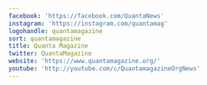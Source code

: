 ```yaml
---
facebook: 'https://facebook.com/QuantaNews'
instagram: 'https://instagram.com/quantamag'
logohandle: quantamagazine
sort: quantamagazine
title: Quanta Magazine
twitter: QuantaMagazine
website: 'https://www.quantamagazine.org/'
youtube: 'http://youtube.com/c/QuantamagazineOrgNews'
---
```

